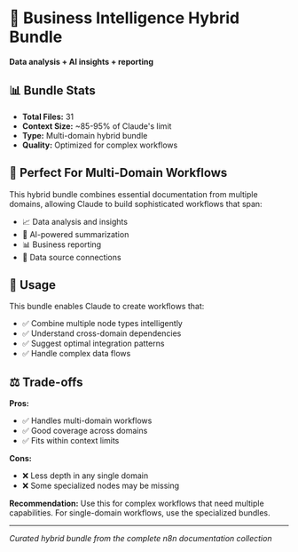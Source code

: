 # 🔄 Business Intelligence Hybrid Bundle

**Data analysis + AI insights + reporting**

## 📊 Bundle Stats
- **Total Files:** 31
- **Context Size:** ~85-95% of Claude's limit
- **Type:** Multi-domain hybrid bundle
- **Quality:** Optimized for complex workflows

## 🎯 Perfect For Multi-Domain Workflows

This hybrid bundle combines essential documentation from multiple domains, allowing Claude to build sophisticated workflows that span:

- 📈 Data analysis and insights
- 🤖 AI-powered summarization
- 📊 Business reporting
- 🔗 Data source connections

## 🚀 Usage

This bundle enables Claude to create workflows that:
- ✅ Combine multiple node types intelligently
- ✅ Understand cross-domain dependencies
- ✅ Suggest optimal integration patterns
- ✅ Handle complex data flows

## ⚖️ Trade-offs

**Pros:**
- ✅ Handles multi-domain workflows
- ✅ Good coverage across domains
- ✅ Fits within context limits

**Cons:**
- ❌ Less depth in any single domain
- ❌ Some specialized nodes may be missing

**Recommendation:** Use this for complex workflows that need multiple capabilities. For single-domain workflows, use the specialized bundles.

---

*Curated hybrid bundle from the complete n8n documentation collection*
